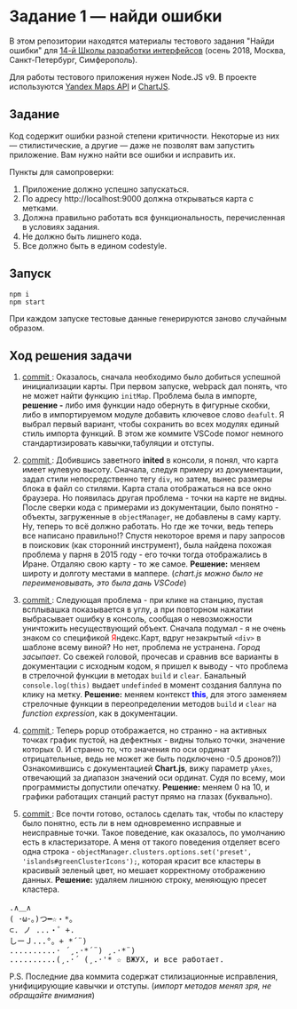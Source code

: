 # Задание 1 — найди ошибки

В этом репозитории находятся материалы тестового задания "Найди ошибки" для [14-й Школы разработки интерфейсов](https://academy.yandex.ru/events/frontend/shri_msk-2018-2) (осень 2018, Москва, Санкт-Петербург, Симферополь).

Для работы тестового приложения нужен Node.JS v9. В проекте используются [Yandex Maps API](https://tech.yandex.ru/maps/doc/jsapi/2.1/quick-start/index-docpage/) и [ChartJS](http://www.chartjs.org).

## Задание

Код содержит ошибки разной степени критичности. Некоторые из них — стилистические, а другие — даже не позволят вам запустить приложение. Вам нужно найти все ошибки и исправить их.

Пункты для самопроверки:

1. Приложение должно успешно запускаться.
1. По адресу http://localhost:9000 должна открываться карта с метками.
1. Должна правильно работать вся функциональность, перечисленная в условиях задания.
1. Не должно быть лишнего кода.
1. Все должно быть в едином codestyle.

## Запуск

```
npm i
npm start
```

При каждом запуске тестовые данные генерируются заново случайным образом.

## Ход решения задачи
1. [ commit ](https://github.com/GyGaByyyTe/task_1/commit/b3db02cf0b612aab7af2ec7e154f59a3293244c1) : Оказалось, сначала необходимо было добиться успешной инициализации карты. При первом запуске, webpack дал понять, что не может найти функцию `initMap`. Проблема была в импорте, **решение -** либо имя функции надо обернуть в фигурные скобки, либо в импортируемом модуле добавить ключевое слово `deafult`. Я выбрал первый вариант, чтобы сохранить во всех модулях единый стиль импорта функций. В этом же коммите VSCode помог немного стандартизировать кавычки,табуляции и отступы.

1. [ commit ](https://github.com/GyGaByyyTe/task_1/commit/488cda299b0f921fa55f14048f06b2676c2395c7) : Добившись заветного **inited** в консоли, я понял, что карта имеет нулевую высоту. Сначала, следуя примеру из документации, задал стили непосредственно тегу `div`, но затем, вынес размеры блока в файл со стилями. Карта стала отображаться на все окно браузера.
Но появилась другая проблема - точки на карте не видны. После сверки кода с примерами из документации, было понятно - объекты, загруженные в `objectManager`, не добавлены в саму карту. Ну, теперь то всё должно работать. Но где же точки, ведь теперь все написано правильно!? Спустя некоторое время и пару запросов в поисковик (как сторонний инструмент), была найдена похожая проблема у парня в 2015 году - его точки тогда отображались в Иране. Отдаляю свою карту - то же самое. **Решение:** меняем широту и долготу местами в маппере.
(*сhart.js можно было не переименовывать, это была дань VSCode*)

1. [ commit ](https://github.com/GyGaByyyTe/task_1/commit/021d1d0d6706834230b9bcd2d558b41b7fbe4198) : Следующая проблема - при клике на станцию, пустая всплывашка показывается в углу, а при повторном нажатии выбрасывает ошибку в консоль, сообщая о невозможности уничтожить несуществующий объект. Сначала подумал - я не очень знаком со спецификой <span style="color:red">Я</span>ндекс.Карт, вдруг незакрытый `<div>` в шаблоне всему виной? Но нет, проблема не устранена. *Город засыпает*. Со свежей головой, прочесав и сравнив все варианты в документации с исходным кодом, я пришел к выводу - что проблема в стрелочной функции в методах `build` и `clear`. Банальный `console.log(this)` выдает `undefinded` в момент создания баллуна по клику на метку. **Решение:** меняем контекст <span style="color:blue">**this**</span>, для этого заменяем стрелочные функции в переопределении методов `build` и `clear` на *function expression*, как в документации.

1. [ commit ](https://github.com/GyGaByyyTe/task_1/commit/d234e1f3902a913a8b1ac8f3a6cd4987981321e9) : Теперь popup отображается, но странно - на активных точках график пустой, на дефектных - видны только точки, значение которых 0. И странно то, что значения по оси ординат отрицательные, ведь не может же быть подключено -0.5 дронов?)) Ознакомившись с документацией **Chart.js**, вижу параметр `yAxes`, отвечающий за диапазон значений оси ординат. Судя по всему, мои программисты допустили опечатку. **Решение:** меняем 0 на 10, и графики работащих станций растут прямо на глазах (буквально).

1. [ commit ](https://github.com/GyGaByyyTe/task_1/commit/b446b8c041f4e3ea03834edf899c17a962fbe156) : Все почти готово, осталось сделать так, чтобы по кластеру было понятно, есть ли в нем одновременно исправные и неисправные точки. Такое поведение, как оказалось, по умолчанию есть в кластеризаторе. А меня от такого поведения отделяет всего одна строка - `objectManager.clusters.options.set('preset', 'islands#greenClusterIcons');`, которая красит все кластеры в красивый зеленый цвет, но мешает корректному отображению данных.
**Решение:** удаляем лишнюю строку, меняющую пресет кластера.

<pre>
.∧＿∧
( ･ω･｡)つ━☆・*。
⊂. ノ ...・゜+.
しーＪ...°。+ *´¨)
..........· ´¸.·*´¨) ¸.·*¨)
..........(¸.·´ (¸.·'* ☆ ВЖУХ, и все работает.
</pre>
P.S. Последние два коммита содержат стилизационные исправления, унифицирующие кавычки и отступы. (*импорт методов менял зря, не обращайте внимания*)